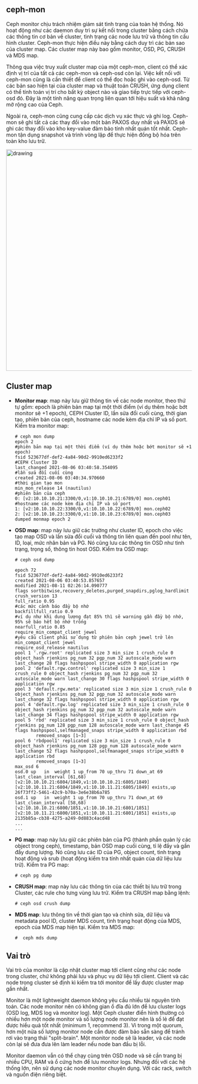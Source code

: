 ## ceph-mon
Ceph monitor chịu trách nhiệm giám sát tình trạng của toàn hệ thống.
Nó hoạt động như các daemon duy trì sự kết nối trong cluster bằng cách chứa các thông tin cơ bản về cluster, tình trạng các node lưu trữ và thông tin cấu hình cluster.
Ceph-mon thực hiện điều này bằng cách duy trì các bản sao của cluster map. Các cluster map này bao gồm monitor, OSD, PG, CRUSH và MDS map.

Thông qua việc truy xuất cluster map của một ceph-mon, client có thể xác định vị trí của tất cả các ceph-mon và ceph-osd còn lại.
Việc kết nối với ceph-mon cũng là cần thiết để client có thể đọc hoặc ghi vào ceph-osd. Từ các bản sao hiện tại của cluster map và thuật toán CRUSH, ứng dụng client có thể tính toán vị trí cho bất kỳ object nào và giao tiếp trực tiếp với ceph-osd đó.
Đây là một tính năng quan trọng liên quan tới hiệu suất và khả năng mở rộng cao của Ceph.

Ngoài ra, ceph-mon cũng cung cấp các dịch vụ xác thực và ghi log.
Ceph-mon sẽ ghi tất cả các thay đổi vào một bản PAXOS duy nhất và PAXOS sẽ ghi các thay đổi vào kho key-value đảm bảo tính nhất quán tốt nhất.
Ceph-mon tận dụng snapshot và trình vòng lặp để thực hiện đồng bộ hóa trên toàn kho lưu trữ.

<img src="https://user-images.githubusercontent.com/83684068/128659461-df3007a9-2fb3-45ad-9548-e24a5c827135.png" alt="drawing" width="600"/>

## Cluster map
- **Monitor map**: map này lưu giữ thông tin về các node monitor, theo thứ tự gồm: epoch là phiên bản map tại một thời điểm (ví dụ thêm hoặc bớt monitor sẽ +1 epoch), CEPH Cluster ID, lần sửa đổi cuối cùng, thời gian tạo, phiên bản của ceph, hostname các node kèm địa chỉ IP và số port. Kiểm tra monitor map:

      # ceph mon dump
      epoch 2                                                           #phiên bản map tại một thời điểm (ví dụ thêm hoặc bớt monitor sẽ +1 epoch)
      fsid 523677df-def2-4a84-90d2-9910ed6233f2                         #CEPH Cluster ID
      last_changed 2021-08-06 03:40:58.354095                           #lần sửa đổi cuối cùng
      created 2021-08-06 03:40:34.970660                                #thời gian tạo mon
      min_mon_release 14 (nautilus)                                     #phiên bản của ceph
      0: [v2:10.10.10.21:3300/0,v1:10.10.10.21:6789/0] mon.ceph01       #hostname các node kèm địa chỉ IP và số port
      1: [v2:10.10.10.22:3300/0,v1:10.10.10.22:6789/0] mon.ceph02
      2: [v2:10.10.10.23:3300/0,v1:10.10.10.23:6789/0] mon.ceph03
      dumped monmap epoch 2

- **OSD map**: map này lưu giữ các trường như cluster ID, epoch cho việc tạo map OSD và lần sửa đổi cuối và thông tin liên quan đến pool như tên, ID, loại, mức nhân bản và PG. Nó cũng lưu các thông tin OSD như tình trạng, trọng số, thông tin host OSD. Kiểm tra OSD map:

      # ceph osd dump
      
      epoch 72
      fsid 523677df-def2-4a84-90d2-9910ed6233f2
      created 2021-08-06 03:40:53.857657
      modified 2021-08-11 02:26:14.090777
      flags sortbitwise,recovery_deletes,purged_snapdirs,pglog_hardlimit
      crush_version 13
      full_ratio 0.95                                                       #các mức cảnh báo đầy bộ nhớ
      backfillfull_ratio 0.9                                                #ví dụ như khi dung lượng đạt 85% thì sẽ warning gần đầy bộ nhớ, 95% sẽ báo hết bộ nhớ trống
      nearfull_ratio 0.85
      require_min_compat_client jewel                                       #yêu cầu client phải sử dụng từ phiên bản ceph jewel trở lên
      min_compat_client jewel
      require_osd_release nautilus
      pool 1 '.rgw.root' replicated size 3 min_size 1 crush_rule 0 object_hash rjenkins pg_num 32 pgp_num 32 autoscale_mode warn last_change 28 flags hashpspool stripe_width 0 application rgw
      pool 2 'default.rgw.control' replicated size 3 min_size 1 crush_rule 0 object_hash rjenkins pg_num 32 pgp_num 32 autoscale_mode warn last_change 30 flags hashpspool stripe_width 0 application rgw
      pool 3 'default.rgw.meta' replicated size 3 min_size 1 crush_rule 0 object_hash rjenkins pg_num 32 pgp_num 32 autoscale_mode warn last_change 32 flags hashpspool stripe_width 0 application rgw
      pool 4 'default.rgw.log' replicated size 3 min_size 1 crush_rule 0 object_hash rjenkins pg_num 32 pgp_num 32 autoscale_mode warn last_change 34 flags hashpspool stripe_width 0 application rgw
      pool 5 'rbd' replicated size 3 min_size 1 crush_rule 0 object_hash rjenkins pg_num 128 pgp_num 128 autoscale_mode warn last_change 45 flags hashpspool,selfmanaged_snaps stripe_width 0 application rbd
              removed_snaps [1~3]
      pool 6 'rbdpool1' replicated size 3 min_size 1 crush_rule 0 object_hash rjenkins pg_num 128 pgp_num 128 autoscale_mode warn last_change 52 flags hashpspool,selfmanaged_snaps stripe_width 0 application rbd
              removed_snaps [1~3]
      max_osd 6
      osd.0 up   in  weight 1 up_from 70 up_thru 71 down_at 69 last_clean_interval [61,68) [v2:10.10.10.21:6804/1849,v1:10.10.10.21:6805/1849] [v2:10.10.11.21:6804/1849,v1:10.10.11.21:6805/1849] exists,up 26f73ff2-5461-42c9-b70a-3e6e38b6a785
      osd.1 up   in  weight 1 up_from 70 up_thru 71 down_at 69 last_clean_interval [58,68) [v2:10.10.10.21:6800/1851,v1:10.10.10.21:6801/1851] [v2:10.10.11.21:6800/1851,v1:10.10.11.21:6801/1851] exists,up 2135b85a-cb38-4275-a249-0d883c4acd48
      ...
      ...
      

- **PG map**: map này lưu giữ các phiên bản của PG (thành phần quản lý các object trong ceph), timestamp, bản OSD map cuối cùng, tỉ lệ đầy và gần đầy dung lượng. Nó cũng lưu các ID của PG, object count, tình trạng hoạt động và srub (hoạt động kiểm tra tính nhất quán của dữ liệu lưu trữ). Kiểm tra PG map:

      # ceph pg dump

- **CRUSH map**: map này lưu các thông tin của các thiết bị lưu trữ trong Cluster, các rule cho tưng vùng lưu trữ. Kiểm tra CRUSH map bằng lệnh:

      # ceph osd crush dump

- **MDS map**: lưu thông tin về thời gian tạo và chỉnh sửa, dữ liệu và metadata pool ID, cluster MDS count, tình trạng hoạt động của MDS, epoch của MDS map hiện tại. Kiểm tra MDS map:

      #  ceph mds dump

## Vai trò
Vai trò của monitor là cập nhật cluster map tới client cũng như các node trong cluster, chứ không phải lưu và phục vụ dữ liệu tới client.
Client và các node trong cluster sẽ định kì kiểm tra tới monitor để lấy được cluster map gần nhất.

Monitor là một lightweight daemon không yêu cầu nhiều tài nguyên tính toán. Các node monitor nên có không gian ổ đĩa đủ lớn để lưu cluster logs (OSD log, MDS log và monitor log). Một Ceph cluster điển hình thường có nhiều hơn một node monitor và số lượng node monitor nên là số lẻ để đạt được hiểu quả tốt nhất (minimum 1, recommend 3). Vì trong một quorum, hơn một nửa số lượng monitor node cần được đảm bảo sẵn sàng để tránh rơi vào trạng thái "split-brain". Một monitor node sẽ là leader, và các node còn lại sẽ đưa đưa lên làm leader nếu node ban đầu bị lỗi.

Monitor daemon vẫn có thể chạy cùng trên OSD node và sẽ cần trang bị nhiều CPU, RAM và ổ cứng hơn để lưu monitor logs. Nhưng đối với các hệ thống lớn, nên sử dụng các node monitor chuyên dụng. Với các rack, switch và nguồn điện riêng biệt.
